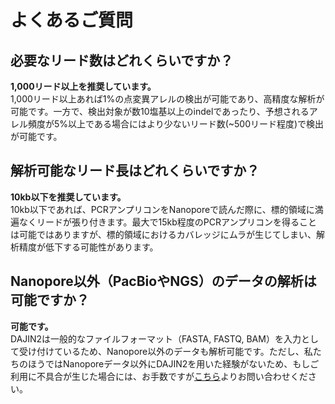 # よくあるご質問


## 必要なリード数はどれくらいですか？

**1,000リード以上を推奨しています。**  
1,000リード以上あれば1%の点変異アレルの検出が可能であり、高精度な解析が可能です。一方で、検出対象が数10塩基以上のindelであったり、予想されるアレル頻度が5%以上である場合にはより少ないリード数(~500リード程度)で検出が可能です。


## 解析可能なリード長はどれくらいですか？

**10kb以下を推奨しています。**  
10kb以下であれば、PCRアンプリコンをNanoporeで読んだ際に、標的領域に満遍なくリードが張り付きます。最大で15kb程度のPCRアンプリコンを得ることは可能ではありますが、標的領域におけるカバレッジにムラが生じてしまい、解析精度が低下する可能性があります。

## Nanopore以外（PacBioやNGS）のデータの解析は可能ですか？

**可能です。**  
DAJIN2は一般的なファイルフォーマット（FASTA, FASTQ, BAM）を入力として受け付けているため、Nanopore以外のデータも解析可能です。ただし、私たちのほうではNanoporeデータ以外にDAJIN2を用いた経験がないため、もしご利用に不具合が生じた場合には、お手数ですが[こちら](https://github.com/akikuno/DAJIN2/issues/new/choose)よりお問い合わせください。

